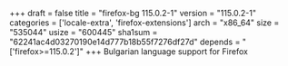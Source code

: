 +++
draft = false
title = "firefox-bg 115.0.2-1"
version = "115.0.2-1"
categories = ['locale-extra', 'firefox-extensions']
arch = "x86_64"
size = "535044"
usize = "600445"
sha1sum = "62241ac4d03270190e14d777b18b55f7276df27d"
depends = "['firefox>=115.0.2']"
+++
Bulgarian language support for Firefox